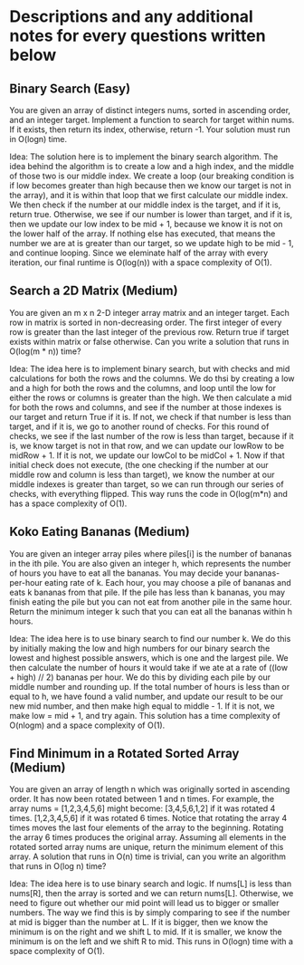 # Descriptions and any additional notes for every questions written below

## Binary Search (Easy)

You are given an array of distinct integers nums, sorted in ascending order, and an integer target.
Implement a function to search for target within nums. If it exists, then return its index, otherwise, return -1.
Your solution must run in O(logn) time.

Idea: The solution here is to implement the binary search algorithm. The idea behind the algorithm is to create a low and a high index, and the middle of those two is our middle index. We create a loop (our breaking condition is if low becomes greater than high because then we know our target is not in the array), and it is within that loop that we first calculate our middle index. We then check if the number at our middle index is the target, and if it is, return true. Otherwise, we see if our number is lower than target, and if it is, then we update our low index to be mid + 1, because we know it is not on the lower half of the array. If nothing else has executed, that means the number we are at is greater than our target, so we update high to be mid - 1, and continue looping. Since we eleminate half of the array with every iteration, our final runtime is O(log(n)) with a space complexity of O(1).

## Search a 2D Matrix (Medium)

You are given an m x n 2-D integer array matrix and an integer target.
Each row in matrix is sorted in non-decreasing order.
The first integer of every row is greater than the last integer of the previous row.
Return true if target exists within matrix or false otherwise.
Can you write a solution that runs in O(log(m * n)) time?

Idea: The idea here is to implement binary search, but with checks and mid calculations for both the rows and the columns. We do thsi by creating a low and a high for both the rows and the columns, and loop until the low for either the rows or columns is greater than the high. We then calculate a mid for both the rows and columns, and see if the number at those indexes is our target and return True if it is. If not, we check if that number is less than target, and if it is, we go to another round of checks. For this round of checks, we see if the last number of the row is less than target, because if it is, we know target is not in that row, and we can update our lowRow to be midRow + 1. If it is not, we update our lowCol to be midCol + 1. Now if that initial check does not execute, (the one checking if the number at our middle row and column is less than target), we know the number at our middle indexes is greater than target, so we can run through our series of checks, with everything flipped. This way runs the code in O(log(m*n) and has a space complexity of O(1).

## Koko Eating Bananas (Medium)

You are given an integer array piles where piles[i] is the number of bananas in the ith pile. You are also given an integer h, which represents the number of hours you have to eat all the bananas.
You may decide your bananas-per-hour eating rate of k. Each hour, you may choose a pile of bananas and eats k bananas from that pile. If the pile has less than k bananas, you may finish eating the pile but you can not eat from another pile in the same hour.
Return the minimum integer k such that you can eat all the bananas within h hours.

Idea: The idea here is to use binary search to find our number k. We do this by initially making the low and high numbers for our binary search the lowest and highest possible answers, which is one and the largest pile. We then calculate the number of hours it would take if we ate at a rate of ((low + high) // 2) bananas per hour. We do this by dividing each pile by our middle number and rounding up. If the total number of hours is less than or equal to h, we have found a valid number, and update our result to be our new mid number, and then make high equal to middle - 1. If it is not, we make low = mid + 1, and try again. This solution has a time complexity of O(nlogm) and a space complexity of O(1).

## Find Minimum in a Rotated Sorted Array (Medium)

You are given an array of length n which was originally sorted in ascending order. It has now been rotated between 1 and n times. For example, the array nums = [1,2,3,4,5,6] might become:
[3,4,5,6,1,2] if it was rotated 4 times.
[1,2,3,4,5,6] if it was rotated 6 times.
Notice that rotating the array 4 times moves the last four elements of the array to the beginning. Rotating the array 6 times produces the original array.
Assuming all elements in the rotated sorted array nums are unique, return the minimum element of this array.
A solution that runs in O(n) time is trivial, can you write an algorithm that runs in O(log n) time?

Idea: The idea here is to use binary search and logic. If nums[L] is less than nums[R], then the array is sorted and we can return nums[L]. Otherwise, we need to figure out whether our mid point will lead us to bigger or smaller numbers. The way we find this is by simply comparing to see if the number at mid is bigger than the number at L. If it is bigger, then we know the minimum is on the right and we shift L to mid. If it is smaller, we know the minimum is on the left and we shift R to mid. This runs in O(logn) time with a space complexity of O(1).